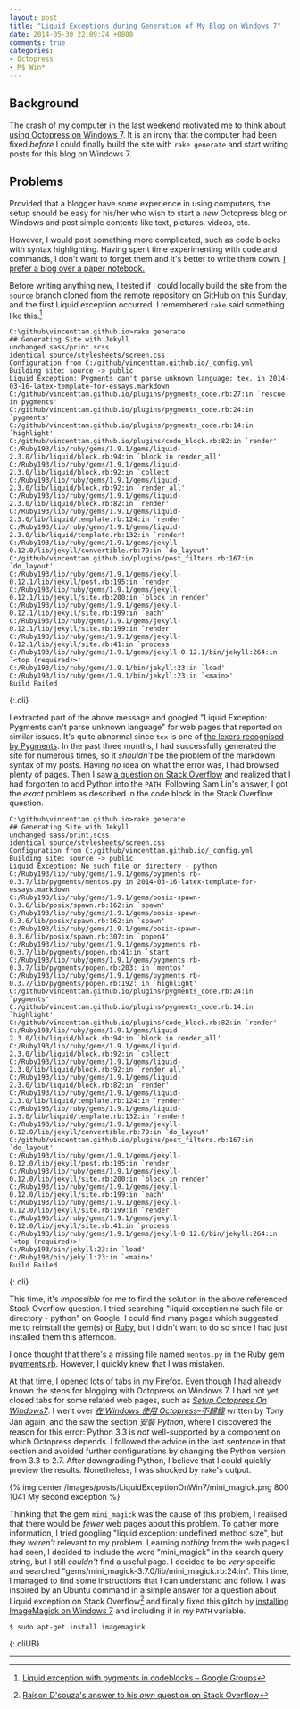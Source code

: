 ```yaml
---
layout: post
title: "Liquid Exceptions during Generation of My Blog on Windows 7"
date: 2014-05-30 22:09:24 +0800
comments: true
categories:
- Octopress
- M$ Win*
---
```


Background
---

The crash of my computer in the last weekend motivated me to think
about [using Octopress on Windows 7][octopress_win7].  It is an irony
that the computer had been fixed *before* I could finally build the
site with `rake generate` and start writing posts for this blog on
Windows 7.

Problems
---

Provided that a blogger have some experience in using computers, the
setup should be easy for his/her who wish to start a *new* Octopress
blog on Windows and post simple contents like text, pictures, videos,
etc.

However, I would post something more complicated, such as code blocks
with syntax highlighting.  Having spent time experimenting with code
and commands, I don't want to forget them and it's better to write
them down.  [I prefer a blog over a paper notebook.][prefer_blog]

Before writing anything new, I tested if I could locally build the
site from the `source` branch cloned from the remote repository on
[GitHub][github] on this Sunday, and the first Liquid exception
occurred.  I remembered `rake` said something like this.[^1]

    C:\github\vincenttam.github.io>rake generate
    ## Generating Site with Jekyll
    unchanged sass/print.scss
    identical source/stylesheets/screen.css 
    Configuration from C:/github/vincenttam.github.io/_config.yml
    Building site: source -> public
    Liquid Exception: Pygments can't parse unknown language: tex. in 2014-03-16-latex-template-for-essays.markdown
    C:/github/vincenttam.github.io/plugins/pygments_code.rb:27:in `rescue in pygments'
    C:/github/vincenttam.github.io/plugins/pygments_code.rb:24:in `pygments'
    C:/github/vincenttam.github.io/plugins/pygments_code.rb:14:in `highlight'
    C:/github/vincenttam.github.io/plugins/code_block.rb:82:in `render'
    C:/Ruby193/lib/ruby/gems/1.9.1/gems/liquid-2.3.0/lib/liquid/block.rb:94:in `block in render_all'
    C:/Ruby193/lib/ruby/gems/1.9.1/gems/liquid-2.3.0/lib/liquid/block.rb:92:in `collect'
    C:/Ruby193/lib/ruby/gems/1.9.1/gems/liquid-2.3.0/lib/liquid/block.rb:92:in `render_all'
    C:/Ruby193/lib/ruby/gems/1.9.1/gems/liquid-2.3.0/lib/liquid/block.rb:82:in `render'
    C:/Ruby193/lib/ruby/gems/1.9.1/gems/liquid-2.3.0/lib/liquid/template.rb:124:in `render'
    C:/Ruby193/lib/ruby/gems/1.9.1/gems/liquid-2.3.0/lib/liquid/template.rb:132:in `render!'
    C:/Ruby193/lib/ruby/gems/1.9.1/gems/jekyll-0.12.0/lib/jekyll/convertible.rb:79:in `do_layout'
    C:/github/vincenttam.github.io/plugins/post_filters.rb:167:in `do_layout'
    C:/Ruby193/lib/ruby/gems/1.9.1/gems/jekyll-0.12.1/lib/jekyll/post.rb:195:in `render'
    C:/Ruby193/lib/ruby/gems/1.9.1/gems/jekyll-0.12.1/lib/jekyll/site.rb:200:in `block in render'
    C:/Ruby193/lib/ruby/gems/1.9.1/gems/jekyll-0.12.1/lib/jekyll/site.rb:199:in `each'
    C:/Ruby193/lib/ruby/gems/1.9.1/gems/jekyll-0.12.1/lib/jekyll/site.rb:199:in `render'
    C:/Ruby193/lib/ruby/gems/1.9.1/gems/jekyll-0.12.1/lib/jekyll/site.rb:41:in `process'
    C:/Ruby193/lib/ruby/gems/1.9.1/gems/jekyll-0.12.1/bin/jekyll:264:in `<top (required)>'
    C:/Ruby193/lib/ruby/gems/1.9.1/bin/jekyll:23:in `load'
    C:/Ruby193/lib/ruby/gems/1.9.1/bin/jekyll:23:in `<main>'
    Build Failed
{:.cli}

<!-- more -->

I extracted part of the above message and googled "Liquid Exception:
Pygments can't parse unknown language" for web pages that reported on
similar issues.  It's quite abnormal since `tex` is one of
[the lexers recognised by Pygments][lexer].  In the past three months,
I had successfully generated the site for numerous times, so it
*shouldn't* be the problem of the markdown syntax of my posts.  Having
*no* idea on what the error was, I had browsed plenty of pages. Then I
saw [a question on Stack Overflow][stackoverflow14200637] and realized
that I had forgotten to add Python into the `PATH`.  Following Sam
Lin's answer, I got the *exact* problem as described in the code block
in the Stack Overflow question.

    C:\github\vincenttam.github.io>rake generate
    ## Generating Site with Jekyll
    unchanged sass/print.scss
    identical source/stylesheets/screen.css 
    Configuration from C:/github/vincenttam.github.io/_config.yml
    Building site: source -> public
    Liquid Exception: No such file or directory - python
    C:/Ruby193/lib/ruby/gems/1.9.1/gems/pygments.rb-0.3.7/lib/pygments/mentos.py in 2014-03-16-latex-template-for-essays.markdown
    C:/Ruby193/lib/ruby/gems/1.9.1/gems/posix-spawn-0.3.6/lib/posix/spawn.rb:162:in `spawn'
    C:/Ruby193/lib/ruby/gems/1.9.1/gems/posix-spawn-0.3.6/lib/posix/spawn.rb:162:in `spawn'
    C:/Ruby193/lib/ruby/gems/1.9.1/gems/posix-spawn-0.3.6/lib/posix/spawn.rb:307:in `popen4'
    C:/Ruby193/lib/ruby/gems/1.9.1/gems/pygments.rb-0.3.7/lib/pygments/popen.rb:41:in `start'
    C:/Ruby193/lib/ruby/gems/1.9.1/gems/pygments.rb-0.3.7/lib/pygments/popen.rb:203: in `mentos'
    C:/Ruby193/lib/ruby/gems/1.9.1/gems/pygments.rb-0.3.7/lib/pygments/popen.rb:192: in `highlight'
    C:/github/vincenttam.github.io/plugins/pygments_code.rb:24:in `pygments'
    C:/github/vincenttam.github.io/plugins/pygments_code.rb:14:in `highlight'
    C:/github/vincenttam.github.io/plugins/code_block.rb:82:in `render'
    C:/Ruby193/lib/ruby/gems/1.9.1/gems/liquid-2.3.0/lib/liquid/block.rb:94:in `block in render_all'
    C:/Ruby193/lib/ruby/gems/1.9.1/gems/liquid-2.3.0/lib/liquid/block.rb:92:in `collect'
    C:/Ruby193/lib/ruby/gems/1.9.1/gems/liquid-2.3.0/lib/liquid/block.rb:92:in `render_all'
    C:/Ruby193/lib/ruby/gems/1.9.1/gems/liquid-2.3.0/lib/liquid/block.rb:82:in `render'
    C:/Ruby193/lib/ruby/gems/1.9.1/gems/liquid-2.3.0/lib/liquid/template.rb:124:in `render'
    C:/Ruby193/lib/ruby/gems/1.9.1/gems/liquid-2.3.0/lib/liquid/template.rb:132:in `render!'
    C:/Ruby193/lib/ruby/gems/1.9.1/gems/jekyll-0.12.0/lib/jekyll/convertible.rb:79:in `do_layout'
    C:/github/vincenttam.github.io/plugins/post_filters.rb:167:in `do_layout'
    C:/Ruby193/lib/ruby/gems/1.9.1/gems/jekyll-0.12.0/lib/jekyll/post.rb:195:in `render'
    C:/Ruby193/lib/ruby/gems/1.9.1/gems/jekyll-0.12.0/lib/jekyll/site.rb:200:in `block in render'
    C:/Ruby193/lib/ruby/gems/1.9.1/gems/jekyll-0.12.0/lib/jekyll/site.rb:199:in `each'
    C:/Ruby193/lib/ruby/gems/1.9.1/gems/jekyll-0.12.0/lib/jekyll/site.rb:199:in `render'
    C:/Ruby193/lib/ruby/gems/1.9.1/gems/jekyll-0.12.0/lib/jekyll/site.rb:41:in `process'
    C:/Ruby193/lib/ruby/gems/1.9.1/gems/jekyll-0.12.0/bin/jekyll:264:in `<top (required)>'
    C:/Ruby193/bin/jekyll:23:in `load'
    C:/Ruby193/bin/jekyll:23:in `<main>'
    Build Failed
{:.cli}

This time, it's *impossible* for me to find the solution in the above
referenced Stack Overflow question.  I tried searching "liquid
exception no such file or directory - python" on Google.  I could find
many pages which suggested me to reinstall the gem(s) or [Ruby][ruby],
but I didn't want to do so since I had just installed them this
afternoon.

I once thought that there's a missing file named `mentos.py` in the
Ruby gem [pygments.rb][pygments.rb].  However, I quickly knew that I
was mistaken.

At that time, I opened lots of tabs in my Firefox.  Even though I had
already known the steps for blogging with Octopress on Windows 7, I
had not yet closed tabs for some related web pages, such as
[*Setup Octopress On Windows7*][tut1].  I went over
[*在 Windows 使用 Octopress–不歸錄*][tut2] written by Tony Jan again, and
the saw the section *安裝 Python*, where I discovered the reason for
this error: Python 3.3 is *not* well-supported by a component on which
Octopress depends.  I followed the advice in the last sentence in that
section and avoided further configurations by changing the Python
version from 3.3 to 2.7.  After downgrading Python, I believe that I
could quickly preview the results.  Nonetheless, I was shocked by
`rake`'s output.

{% img center /images/posts/LiquidExceptionOnWin7/mini_magick.png 800 1041 My second exception %}

Thinking that the gem `mini_magick` was the cause of this problem, I
realised that there would be *fewer* web pages about this problem.  To
gather more information, I tried googling "liquid exception: undefined
method size", but they *weren't* relevant to my problem.  Learning
*nothing* from the web pages I had seen, I decided to include the word
"mini_magick" in the search query string, but I still *couldn't* find
a useful page.  I decided to be *very* specific and searched
"gems/mini_magick-3.7.0/lib/mini_magick.rb:24:in".  This time, I
managed to find some instructions that I can understand and follow.  I
was inspired by an Ubuntu command in a simple answer for a question
about Liquid exception on Stack Overflow[^2] and finally fixed this
glitch by [installing ImageMagick on Windows 7][imagemagick_win7] and
including it in my `PATH` variable.

    $ sudo apt-get install imagemagick
{:.cliUB}

---
[^1]:
    [Liquid exception with pygments in codeblocks – Google Groups][f1]

[^2]:
    [Raison D'souza's answer to his *own* question on Stack Overflow][f2]

[f1]: https://groups.google.com/forum/#!msg/octopress/EmN5_5nXpRY/rhkzDWV5HoIJ
[f2]: http://stackoverflow.com/a/20485262
[octopress_win7]: /blog/2014/05/26/using-octopress-on-another-device/
[prefer_blog]: /blog/2014/05/30/advantages-of-blogs-over-paper-notebooks/
[github]: https://github.com
[lexer]: http://pygments.org/docs/lexers/#lexers-for-various-shells
[stackoverflow14200637]: http://stackoverflow.com/questions/14200637/octopress-cant-build-with-code-block
[ruby]: https://www.ruby-lang.org/
[pygments.rb]: https://rubygems.org/gems/pygments.rb
[tut1]: http://www.techelex.org/setup-octopress-on-windows7/
[tut2]: http://tonytonyjan.net/2012/03/01/install-octopress-on-windows/
[imagemagick_win7]: http://www.imagemagick.org/script/binary-releases.php#windows

<!-- vim:se tw=70: -->
